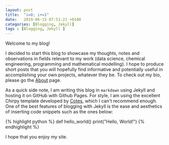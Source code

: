 ```yaml
---
layout: post
title:  "i=0; i+=1"
date:   2019-06-15 07:51:21 +0100
categories: [Blogging, Jekyll]
tags : [Blogging, Jekyll ]
---
```


Welcome to my blog!

I decided to start this blog to showcase my thoughts, notes and observations in fields relevant to my work (data science, chemical engineering, programming and mathematical modelling). I hope to produce short posts that you will hopefully find informative and potentially useful in accomplishing your own projects, whatever they be. To check out my bio, please go the [About](\tabs\about) page. 

As a quick side note, I am writing this blog in `markdown` using Jekyll and hosting it on GitHub with Github Pages. For style, I am using the excellent Chirpy template developed by [Cotes](https://github.com/cotes2020/jekyll-theme-chirpy), which I can't recommend enough. One of the best features of blogging with Jekyll is the ease and aesthetics of inserting code snippets such as the ones below:

{% highlight python %}
def hello_world()
  print("Hello, World!")
{% endhighlight %}

I hope that you enjoy my site.